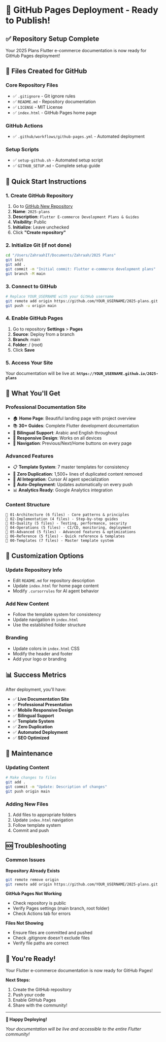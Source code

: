 # 🚀 GitHub Pages Deployment - Ready to Publish!

## ✅ **Repository Setup Complete**

Your 2025 Plans Flutter e-commerce documentation is now ready for GitHub Pages deployment!

## 📁 **Files Created for GitHub**

### **Core Repository Files**
- ✅ `.gitignore` - Git ignore rules
- ✅ `README.md` - Repository documentation
- ✅ `LICENSE` - MIT License
- ✅ `index.html` - GitHub Pages home page

### **GitHub Actions**
- ✅ `.github/workflows/github-pages.yml` - Automated deployment

### **Setup Scripts**
- ✅ `setup-github.sh` - Automated setup script
- ✅ `GITHUB_SETUP.md` - Complete setup guide

## 🎯 **Quick Start Instructions**

### **1. Create GitHub Repository**
1. Go to [GitHub New Repository](https://github.com/new)
2. **Name**: `2025-plans`
3. **Description**: `Flutter E-commerce Development Plans & Guides`
4. **Visibility**: Public
5. **Initialize**: Leave unchecked
6. Click **"Create repository"**

### **2. Initialize Git (if not done)**
```bash
cd "/Users/ZahraahIT/Documents/Zahraah/2025 Plans"
git init
git add .
git commit -m "Initial commit: Flutter e-commerce development plans"
git branch -M main
```

### **3. Connect to GitHub**
```bash
# Replace YOUR_USERNAME with your GitHub username
git remote add origin https://github.com/YOUR_USERNAME/2025-plans.git
git push -u origin main
```

### **4. Enable GitHub Pages**
1. Go to repository **Settings** > **Pages**
2. **Source**: Deploy from a branch
3. **Branch**: main
4. **Folder**: / (root)
5. Click **Save**

### **5. Access Your Site**
Your documentation will be live at:
**`https://YOUR_USERNAME.github.io/2025-plans`**

## 🌟 **What You'll Get**

### **Professional Documentation Site**
- 🏠 **Home Page**: Beautiful landing page with project overview
- 📚 **30+ Guides**: Complete Flutter development documentation
- 🎨 **Bilingual Support**: Arabic and English throughout
- 📱 **Responsive Design**: Works on all devices
- 🔗 **Navigation**: Previous/Next/Home buttons on every page

### **Advanced Features**
- 📋 **Template System**: 7 master templates for consistency
- 🚫 **Zero Duplication**: 1,500+ lines of duplicated content removed
- 🤖 **AI Integration**: Cursor AI agent specialization
- 🔄 **Auto-Deployment**: Updates automatically on every push
- 📊 **Analytics Ready**: Google Analytics integration

### **Content Structure**
```
📁 01-Architecture (6 files) - Core patterns & principles
📁 02-Implementation (4 files) - Step-by-step guides  
📁 03-Quality (5 files) - Testing, performance, security
📁 04-Operations (5 files) - CI/CD, monitoring, deployment
📁 05-Advanced (5 files) - Advanced features & optimizations
📁 06-Reference (5 files) - Quick reference & templates
📁 00-Templates (7 files) - Master template system
```

## 🎨 **Customization Options**

### **Update Repository Info**
- Edit `README.md` for repository description
- Update `index.html` for home page content
- Modify `.cursorrules` for AI agent behavior

### **Add New Content**
- Follow the template system for consistency
- Update navigation in `index.html`
- Use the established folder structure

### **Branding**
- Update colors in `index.html` CSS
- Modify the header and footer
- Add your logo or branding

## 📊 **Success Metrics**

After deployment, you'll have:

- ✅ **Live Documentation Site**
- ✅ **Professional Presentation**
- ✅ **Mobile Responsive Design**
- ✅ **Bilingual Support**
- ✅ **Template System**
- ✅ **Zero Duplication**
- ✅ **Automated Deployment**
- ✅ **SEO Optimized**

## 🔄 **Maintenance**

### **Updating Content**
```bash
# Make changes to files
git add .
git commit -m "Update: Description of changes"
git push origin main
```

### **Adding New Files**
1. Add files to appropriate folders
2. Update `index.html` navigation
3. Follow template system
4. Commit and push

## 🆘 **Troubleshooting**

### **Common Issues**

**Repository Already Exists**
```bash
git remote remove origin
git remote add origin https://github.com/YOUR_USERNAME/2025-plans.git
```

**GitHub Pages Not Working**
- Check repository is public
- Verify Pages settings (main branch, root folder)
- Check Actions tab for errors

**Files Not Showing**
- Ensure files are committed and pushed
- Check .gitignore doesn't exclude files
- Verify file paths are correct

## 🎉 **You're Ready!**

Your Flutter e-commerce documentation is now ready for GitHub Pages!

**Next Steps:**
1. Create the GitHub repository
2. Push your code
3. Enable GitHub Pages
4. Share with the community!

---

**🚀 Happy Deploying!**

*Your documentation will be live and accessible to the entire Flutter community!*
